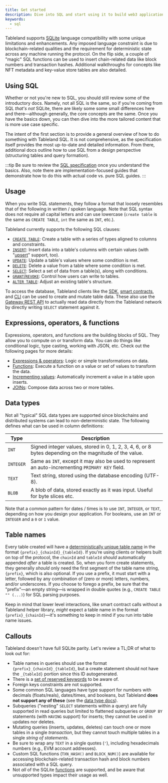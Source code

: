 ```yaml
---
title: Get started
description: Dive into SQL and start using it to build web3 applications.
keywords:
  - sql
---
```


Tableland supports [SQLite](https://www.sqlite.org/fullsql.html) language compatibility with some unique limitations and enhancements. Any imposed language constraint is due to blockchain-related qualities and the requirement for deterministic state across any machine running the protocol. On the flip side, a couple of "magic" SQL functions can be used to insert chain-related data like block numbers and transaction hashes. Additional walkthroughs for concepts like NFT metadata and key-value store tables are also detailed.

## Using SQL

Whether or not you're new to SQL, you should still review some of the introductory docs. Namely, not all SQL is the same, so if you're coming from SQL _that's not_ SQLite, there are likely some some small differences here and there—although generally, the core concepts are the same. Once you have the basics down, you can then dive into the more tailored content that is more use case specific.

The intent of the first section is to provide a general overview of how to do something with Tableland SQL. It is not comprehensive, as the specification itself provides the most up-to-date and detailed information. From there, additional docs outline how to use SQL from a design perspective (structuring tables and query formation).

:::tip
Be sure to review the [SQL specification](/sql/specification) once you understand the basics. Also, note there are implementation-focused guides that demonstrate how to do this with actual code vs. pure SQL guides.
:::

## Usage

When you write SQL statements, they follow a format that loosely resembles that of the following in written / spoken language. Note that SQL syntax does not require all capital letters and can use lowercase (`create table` is the same as `CREATE TABLE`, `int` the same as `INT`, etc.).

Tableland currently supports the following SQL clauses:

- [`CREATE TABLE`](/sql/create): Create a table with a series of types aligned to columns and constraints.
- [`INSERT`](/sql/write#inserting-data): Insert data into a table's columns with certain values (with "[upsert](/sql/write#upserts)" support, too).
- [`UPDATE`](/sql/write#updating-data): Update a table's values where some condition is met.
- [`DELETE`](/sql/write#deleting-data): Delete a value from a table where some condition is met.
- [`SELECT`](/sql/read): Select a set of data from a table(s), along with conditions.
- [`GRANT`/`REVOKE`](/sql/access-control): Control how users can write to tables.
- [`ALTER TABLE`](/sql/alter-table): Adjust an existing table's structure.

To access the database, Tableland clients like the [SDK](/sdk), [smart contracts](/smart-contracts), and [CLI](/cli) can be used to create and mutate table data. These also use the [Gateway REST API](/validator/api) to actually read data directly from the Tableland network by directly writing `SELECT` statement against it.

## Expressions, operators, & functions

Expressions, operators, and functions are the building blocks of SQL. They allow you to compute on or transform data. You can do things like conditional logic, type casting, working with JSON, etc. Check out the following pages for more details:

- [Expressions & operators](/sql/expressions): Logic or simple transformations on data.
- [Functions](/sql/functions): Execute a function on a value or set of values to transform the data.
- [Incrementing values](/sql/incrementing-values): Automatically increment a value in a table upon inserts.
- [JOINs](/sql/composing-data): Compose data across two or more tables.

## Data types

Not all "typical" SQL data types are supported since blockchains and distributed systems can lead to non-deterministic state. The following defines what can be used in column definitions:

| Type      | Description                                                                                            |
| --------- | ------------------------------------------------------------------------------------------------------ |
| `INT`     | Signed integer values, stored in 0, 1, 2, 3, 4, 6, or 8 bytes depending on the magnitude of the value. |
| `INTEGER` | Same as `INT`, except it may also be used to represent an auto-incrementing `PRIMARY KEY` field.       |
| `TEXT`    | Text string, stored using the database encoding (UTF-8).                                               |
| `BLOB`    | A blob of data, stored exactly as it was input. Useful for byte slices etc.                            |

Note that a common pattern for dates / times is to use `INT`, `INTEGER`, or `TEXT`, depending on how you design your application. For booleans, use an `INT` or `INTEGER` and a `0` or `1` value.

## Table names

Every table created will have a [deterministically unique table name](/fundamentals/architecture/table-token.md) in the format `{prefix}_{chainId}_{tableId}`. If you're using clients or helpers built on top of the protocol, the `chainId` and `tableId` _should_ automatically appended _after_ a table is created. So, when you form create statements, they generally _should_ only need the first segment of the table name string, `{prefix}`, which is also optional. If you use a prefix, it must start with a letter, followed by any combination of (zero or more) letters, numbers, and/or underscores. If you choose to forego a prefix, be sure that the "prefix"—an empty string—is wrapped in double quotes (e.g., `CREATE TABLE "" (...)`) for SQL parsing purposes.

Keep in mind that lower level interactions, like smart contract calls without a Tableland helper library, _might_ expect a table name in the format `{prefix}_{chainId}`—it's something to keep in mind if you run into table name issues.

## Callouts

Tableland doesn't have full SQLite parity. Let's review a TL;DR of what to look out for:

- Table names in queries should use the format `{prefix}_{chainId}_{tableId}`, but a create statement should not have the `_{tableId}` portion since this ID autogenerated.
- There is a [set of reserved keywords](/sql/specification#reserved-keywords) to be aware of.
- Foreign keys constraints are not supported.
- Some common SQL languages have type support for numbers with decimals (floats/reals), dates/times, and booleans, but Tableland **does not support any of these** (see the [data type docs](/sql#data-types)).
- Subqueries ("nesting" `SELECT` statements within a query) are fully supported in read queries but limited to flattened subqueries or `GROUP BY` statements (with `HAVING` support) for inserts; they cannot be used in updates nor deletes.
- Mutating queries (inserts, updates, deletes) can touch one or more tables in a single _transaction_, but they cannot touch multiple tables in a single _string of statements_.
- Be sure to wrap any `TEXT` in a single quotes (`'`), including hexadecimals numbers (e.g., EVM account addresses).
- Custom SQL functions (`TXN_HASH()` and `BLOCK_NUM()`) are available for accessing blockchain-related transaction hash and block numbers associated with a SQL query.
- Not _all_ of the SQLite [functions](https://www.sqlite.org/lang_corefunc.html) are supported, and be aware that unsupported types impact their usage as well.
